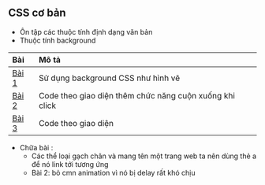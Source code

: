 ## CSS cơ bản

- Ôn tập các thuộc tính định dạng văn bản
- Thuộc tính background

| Bài                                                             | Mô tả                                                   |
| :-------------------------------------------------------------- | :------------------------------------------------------ |
| [Bài 1](https://buiduong2.github.io/F8-offline/day05/ex01.html) | Sử dụng background CSS như hình vẽ                      |
| [Bài 2](https://buiduong2.github.io/F8-offline/day05/ex02.html) | Code theo giao diện thêm chức năng cuộn xuống khi click |
| [Bài 3](https://buiduong2.github.io/F8-offline/day05/ex03.html) | Code theo giao diện                                     |


- Chữa bài : 
  - Các thể loại gạch chân và mang tên một trang web ta nên dùng thẻ a để nó link tới tương ứng
  - Bài 2: bỏ cmn animation vì nó bị delay rất khó chịu